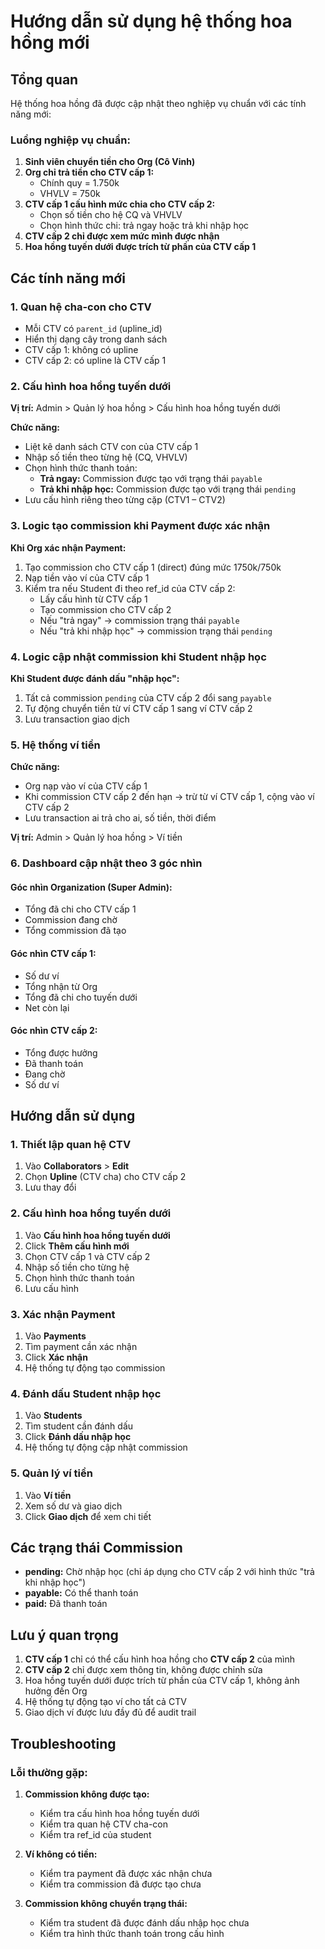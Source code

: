 # Hướng dẫn sử dụng hệ thống hoa hồng mới

## Tổng quan

Hệ thống hoa hồng đã được cập nhật theo nghiệp vụ chuẩn với các tính năng mới:

### Luồng nghiệp vụ chuẩn:

1. **Sinh viên chuyển tiền cho Org (Cô Vinh)**
2. **Org chỉ trả tiền cho CTV cấp 1:**
    - Chính quy = 1.750k
    - VHVLV = 750k
3. **CTV cấp 1 cấu hình mức chia cho CTV cấp 2:**
    - Chọn số tiền cho hệ CQ và VHVLV
    - Chọn hình thức chi: trả ngay hoặc trả khi nhập học
4. **CTV cấp 2 chỉ được xem mức mình được nhận**
5. **Hoa hồng tuyến dưới được trích từ phần của CTV cấp 1**

## Các tính năng mới

### 1. Quan hệ cha-con cho CTV

-   Mỗi CTV có `parent_id` (upline_id)
-   Hiển thị dạng cây trong danh sách
-   CTV cấp 1: không có upline
-   CTV cấp 2: có upline là CTV cấp 1

### 2. Cấu hình hoa hồng tuyến dưới

**Vị trí:** Admin > Quản lý hoa hồng > Cấu hình hoa hồng tuyến dưới

**Chức năng:**

-   Liệt kê danh sách CTV con của CTV cấp 1
-   Nhập số tiền theo từng hệ (CQ, VHVLV)
-   Chọn hình thức thanh toán:
    -   **Trả ngay:** Commission được tạo với trạng thái `payable`
    -   **Trả khi nhập học:** Commission được tạo với trạng thái `pending`
-   Lưu cấu hình riêng theo từng cặp (CTV1 – CTV2)

### 3. Logic tạo commission khi Payment được xác nhận

**Khi Org xác nhận Payment:**

1. Tạo commission cho CTV cấp 1 (direct) đúng mức 1750k/750k
2. Nạp tiền vào ví của CTV cấp 1
3. Kiểm tra nếu Student đi theo ref_id của CTV cấp 2:
    - Lấy cấu hình từ CTV cấp 1
    - Tạo commission cho CTV cấp 2
    - Nếu "trả ngay" → commission trạng thái `payable`
    - Nếu "trả khi nhập học" → commission trạng thái `pending`

### 4. Logic cập nhật commission khi Student nhập học

**Khi Student được đánh dấu "nhập học":**

1. Tất cả commission `pending` của CTV cấp 2 đổi sang `payable`
2. Tự động chuyển tiền từ ví CTV cấp 1 sang ví CTV cấp 2
3. Lưu transaction giao dịch

### 5. Hệ thống ví tiền

**Chức năng:**

-   Org nạp vào ví của CTV cấp 1
-   Khi commission CTV cấp 2 đến hạn → trừ từ ví CTV cấp 1, cộng vào ví CTV cấp 2
-   Lưu transaction ai trả cho ai, số tiền, thời điểm

**Vị trí:** Admin > Quản lý hoa hồng > Ví tiền

### 6. Dashboard cập nhật theo 3 góc nhìn

#### Góc nhìn Organization (Super Admin):

-   Tổng đã chi cho CTV cấp 1
-   Commission đang chờ
-   Tổng commission đã tạo

#### Góc nhìn CTV cấp 1:

-   Số dư ví
-   Tổng nhận từ Org
-   Tổng đã chi cho tuyến dưới
-   Net còn lại

#### Góc nhìn CTV cấp 2:

-   Tổng được hưởng
-   Đã thanh toán
-   Đang chờ
-   Số dư ví

## Hướng dẫn sử dụng

### 1. Thiết lập quan hệ CTV

1. Vào **Collaborators** > **Edit**
2. Chọn **Upline** (CTV cha) cho CTV cấp 2
3. Lưu thay đổi

### 2. Cấu hình hoa hồng tuyến dưới

1. Vào **Cấu hình hoa hồng tuyến dưới**
2. Click **Thêm cấu hình mới**
3. Chọn CTV cấp 1 và CTV cấp 2
4. Nhập số tiền cho từng hệ
5. Chọn hình thức thanh toán
6. Lưu cấu hình

### 3. Xác nhận Payment

1. Vào **Payments**
2. Tìm payment cần xác nhận
3. Click **Xác nhận**
4. Hệ thống tự động tạo commission

### 4. Đánh dấu Student nhập học

1. Vào **Students**
2. Tìm student cần đánh dấu
3. Click **Đánh dấu nhập học**
4. Hệ thống tự động cập nhật commission

### 5. Quản lý ví tiền

1. Vào **Ví tiền**
2. Xem số dư và giao dịch
3. Click **Giao dịch** để xem chi tiết

## Các trạng thái Commission

-   **pending:** Chờ nhập học (chỉ áp dụng cho CTV cấp 2 với hình thức "trả khi nhập học")
-   **payable:** Có thể thanh toán
-   **paid:** Đã thanh toán

## Lưu ý quan trọng

1. **CTV cấp 1** chỉ có thể cấu hình hoa hồng cho **CTV cấp 2** của mình
2. **CTV cấp 2** chỉ được xem thông tin, không được chỉnh sửa
3. Hoa hồng tuyến dưới được trích từ phần của CTV cấp 1, không ảnh hưởng đến Org
4. Hệ thống tự động tạo ví cho tất cả CTV
5. Giao dịch ví được lưu đầy đủ để audit trail

## Troubleshooting

### Lỗi thường gặp:

1. **Commission không được tạo:**

    - Kiểm tra cấu hình hoa hồng tuyến dưới
    - Kiểm tra quan hệ CTV cha-con
    - Kiểm tra ref_id của student

2. **Ví không có tiền:**

    - Kiểm tra payment đã được xác nhận chưa
    - Kiểm tra commission đã được tạo chưa

3. **Commission không chuyển trạng thái:**
    - Kiểm tra student đã được đánh dấu nhập học chưa
    - Kiểm tra hình thức thanh toán trong cấu hình

